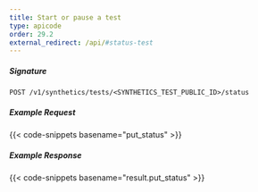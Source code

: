 ```yaml
---
title: Start or pause a test
type: apicode
order: 29.2
external_redirect: /api/#status-test
---
```


##### Signature
`POST /v1/synthetics/tests/<SYNTHETICS_TEST_PUBLIC_ID>/status`

##### Example Request

{{< code-snippets basename="put_status" >}}

##### Example Response

{{< code-snippets basename="result.put_status" >}}
